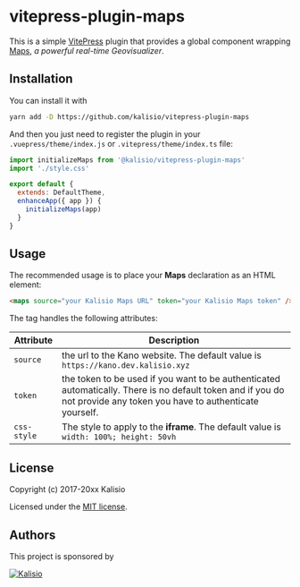 # vitepress-plugin-maps

This is a simple [VitePress](https://vitepress.dev/) plugin that provides a global component wrapping [Maps](https://kalisio.github.io/maps/), _a powerful real-time Geovisualizer_.

## Installation

You can install it with

```bash
yarn add -D https://github.com/kalisio/vitepress-plugin-maps
```

And then you just need to register the plugin in your `.vuepress/theme/index.js` or `.vitepress/theme/index.ts` file:

```js
import initializeMaps from '@kalisio/vitepress-plugin-maps'
import './style.css'

export default {
  extends: DefaultTheme,
  enhanceApp({ app }) {
    initializeMaps(app)
  }
}
```

## Usage

The recommended usage is to place your **Maps** declaration as an HTML element:

```md
<maps source="your Kalisio Maps URL" token="your Kalisio Maps token" />
```

The tag handles the following attributes:

| Attribute | Description |
| --- | --- |
| `source` | the url to the Kano website. The default value is `https://kano.dev.kalisio.xyz` |
| `token` | the token to be used if you want to be authenticated automatically. There is no default token and if you do not provide any token you have to authenticate yourself. |
| `css-style` | The style to apply to the **iframe**. The default value is `width: 100%; height: 50vh` |

## License

Copyright (c) 2017-20xx Kalisio

Licensed under the [MIT license](LICENSE).

## Authors

This project is sponsored by 

[![Kalisio](https://s3.eu-central-1.amazonaws.com/kalisioscope/kalisio/kalisio-logo-black-256x84.png)](https://kalisio.com)